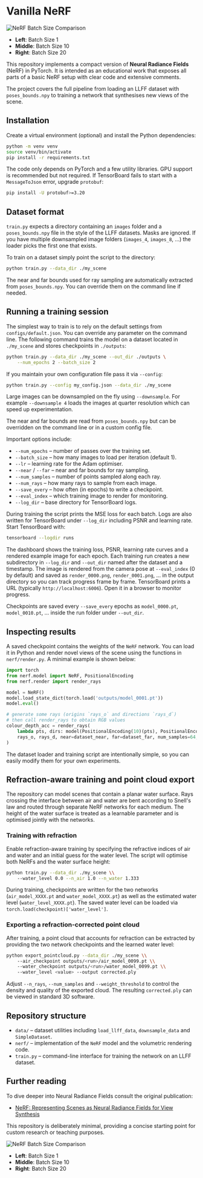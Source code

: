 # Vanilla NeRF

![NeRF Batch Size Comparison](nerf_simulation_parallel.gif)

- **Left**: Batch Size 1  
- **Middle**: Batch Size 10  
- **Right**: Batch Size 20  

This repository implements a compact version of **Neural Radiance Fields** (NeRF) in PyTorch.  It is intended as an educational work that exposes all parts of a basic NeRF setup with clear code and extensive comments.

The project covers the full pipeline from loading an LLFF dataset with `poses_bounds.npy` to training a network that synthesises new views of the scene.

## Installation

Create a virtual environment (optional) and install the Python dependencies:

```bash
python -m venv venv
source venv/bin/activate
pip install -r requirements.txt
```

The code only depends on PyTorch and a few utility libraries.  GPU support is recommended but not required. If TensorBoard fails to start with a `MessageToJson` error, upgrade `protobuf`:

```bash
pip install -U protobuf>=3.20
```

## Dataset format

`train.py` expects a directory containing an `images` folder and a
`poses_bounds.npy` file in the style of the LLFF datasets. Masks are ignored.
If you have multiple downsampled image folders (`images_4`, `images_8`, ...)
the loader picks the first one that exists.

To train on a dataset simply point the script to the directory:

```bash
python train.py --data_dir ./my_scene
```

The near and far bounds used for ray sampling are automatically extracted from
`poses_bounds.npy`. You can override them on the command line if needed.

## Running a training session

The simplest way to train is to rely on the default settings from
`configs/default.json`. You can override any parameter on the command line.
The following command trains the model on a dataset located in `./my_scene`
and stores checkpoints in `./outputs`:

```bash
python train.py --data_dir ./my_scene --out_dir ./outputs \
    --num_epochs 2 --batch_size 2
```

If you maintain your own configuration file pass it via `--config`:

```bash
python train.py --config my_config.json --data_dir ./my_scene
```

Large images can be downsampled on the fly using `--downsample`. For example
`--downsample 4` loads the images at quarter resolution which can speed up
experimentation.

The near and far bounds are read from `poses_bounds.npy` but can be overridden on
the command line or in a custom config file.

Important options include:

- `--num_epochs` – number of passes over the training set.
- `--batch_size` – how many images to load per iteration (default 1).
- `--lr` – learning rate for the Adam optimiser.
- `--near` / `--far` – near and far bounds for ray sampling.
- `--num_samples` – number of points sampled along each ray.
- `--num_rays` – how many rays to sample from each image.
- `--save_every` – how often (in epochs) to write a checkpoint.
- `--eval_index` – which training image to render for monitoring.
- `--log_dir` – base directory for TensorBoard logs.

During training the script prints the MSE loss for each batch.  Logs are also written for TensorBoard under `--log_dir` including PSNR and learning rate.  Start TensorBoard with:

```bash
tensorboard --logdir runs
```

The dashboard shows the training loss, PSNR, learning rate curves and a rendered
example image for each epoch. Each training run creates a new subdirectory in
`--log_dir` and `--out_dir` named after the dataset and a timestamp. The image
is rendered from the camera pose at `--eval_index` (0 by default) and saved as
`render_0000.png`, `render_0001.png`, ... in the output directory so you can
track progress frame by frame.
TensorBoard prints a URL (typically `http://localhost:6006`). Open it in a browser to monitor progress.

Checkpoints are saved every `--save_every` epochs as `model_0000.pt`, `model_0010.pt`, ... inside the run folder under `--out_dir`.

## Inspecting results

A saved checkpoint contains the weights of the `NeRF` network.  You can load it in Python and render novel views of the scene using the functions in `nerf/render.py`.  A minimal example is shown below:

```python
import torch
from nerf.model import NeRF, PositionalEncoding
from nerf.render import render_rays

model = NeRF()
model.load_state_dict(torch.load('outputs/model_0001.pt'))
model.eval()

# generate some rays (origins `rays_o` and directions `rays_d`)
# then call render_rays to obtain RGB values
colour_depth_acc = render_rays(
    lambda pts, dirs: model(PositionalEncoding(10)(pts), PositionalEncoding(4)(dirs)),
    rays_o, rays_d, near=dataset_near, far=dataset_far, num_samples=64,
)
```

The dataset loader and training script are intentionally simple, so you can easily modify them for your own experiments.

## Refraction-aware training and point cloud export

The repository can model scenes that contain a planar water surface. Rays
crossing the interface between air and water are bent according to Snell's
law and routed through separate NeRF networks for each medium. The height of
the water surface is treated as a learnable parameter and is optimised
jointly with the networks.

### Training with refraction

Enable refraction-aware training by specifying the refractive indices of air
and water and an initial guess for the water level. The script will optimise
both NeRFs and the water surface height:

```bash
python train.py --data_dir ./my_scene \\
    --water_level 0.0 --n_air 1.0 --n_water 1.333
```

During training, checkpoints are written for the two networks
(`air_model_XXXX.pt` and `water_model_XXXX.pt`) as well as the estimated water
level (`water_level_XXXX.pt`). The saved water level can be loaded via
`torch.load(checkpoint)['water_level']`.

### Exporting a refraction-corrected point cloud

After training, a point cloud that accounts for refraction can be extracted by
providing the two network checkpoints and the learned water level:

```bash
python export_pointcloud.py --data_dir ./my_scene \\
    --air_checkpoint outputs/<run>/air_model_0099.pt \\
    --water_checkpoint outputs/<run>/water_model_0099.pt \\
    --water_level <value> --output corrected.ply
```

Adjust `--n_rays`, `--num_samples` and `--weight_threshold` to control the
density and quality of the exported cloud. The resulting `corrected.ply` can be
viewed in standard 3D software.

## Repository structure

- `data/` – dataset utilities including `load_llff_data`, `downsample_data` and `SimpleDataset`.
- `nerf/` – implementation of the `NeRF` model and the volumetric rendering code.
- `train.py` – command-line interface for training the network on an LLFF dataset.

## Further reading

To dive deeper into Neural Radiance Fields consult the original publication:

- [NeRF: Representing Scenes as Neural Radiance Fields for View Synthesis](https://arxiv.org/abs/2003.08934)

This repository is deliberately minimal, providing a concise starting point for custom research or teaching purposes.


![NeRF Batch Size Comparison](nerf_simulation_parallel.gif)

- **Left**: Batch Size 1  
- **Middle**: Batch Size 10  
- **Right**: Batch Size 20  
